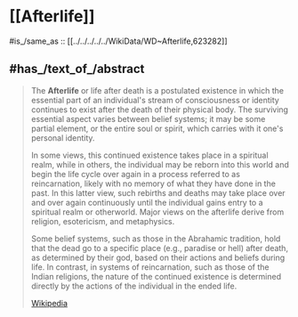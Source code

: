 ﻿---
Commons_category: Afterlife
described_by_source:
- '[[_Standards/WikiData/WD~Jewish_Encyclopedia_of_Brockhaus_and_Efron,4173137]]'
- '[[_Standards/WikiData/WD~New_World_Encyclopedia,116780519]]'
facet_of:
- '[[_Standards/WikiData/WD~reincarnation,128593]]'
- '[[_Standards/WikiData/WD~immortality,193942]]'
has_id_wikidata: Q623282
image: "http://commons.wikimedia.org/wiki/Special:FilePath/Anonymous-Paradise%20of%20Bhaishajyaguru.jpg"
including:
- '[[_Standards/WikiData/WD~Tartarus,101322]]'
- '[[_Standards/WikiData/WD~underworld,154365]]'
- '[[_Standards/WikiData/WD~Elysium,157128]]'
- '[[_Standards/WikiData/WD~Niflheim,176062]]'
- '[[_Standards/WikiData/WD~Valhalla,177860]]'
- '[[_Standards/WikiData/WD~Greek_underworld,1521549]]'
- '[[_Standards/WikiData/WD~heaven,4489450]]'
- '[[_Standards/WikiData/WD~Sheol,31780]]'
instance_of: '[[_Standards/WikiData/WD~biblical_concept,30149195]]'
OmegaWiki_Defined_Meaning: 159150
opposite_of: '[[_Standards/WikiData/WD~previous_life,115203478]]'
P8189: 987007555557005171
PhilPapers_topic: afterlife
spoken_text_audio: "http://commons.wikimedia.org/wiki/Special:FilePath/Wikipedia%20-%20Afterlife%20%28spoken%20by%20AI%20voice%29.mp3"
subclass_of: '[[_Standards/WikiData/WD~mythical_location,3238337]]'
topic_s_main_template: '[[_Standards/WikiData/WD~Q95622972,95622972]]'
---

# [[Afterlife]] 

#is_/same_as :: [[../../../../../WikiData/WD~Afterlife,623282]] 

## #has_/text_of_/abstract 

> The **Afterlife** or life after death is a postulated existence in which the essential part of an individual's stream of consciousness or identity continues to exist after the death of their physical body. The surviving essential aspect varies between belief systems; it may be some partial element, or the entire soul or spirit, which carries with it one's personal identity.
>
> In some views, this continued existence takes place in a spiritual realm, while in others, the individual may be reborn into this world and begin the life cycle over again in a process referred to as reincarnation, likely with no memory of what they have done in the past. In this latter view, such rebirths and deaths may take place over and over again continuously until the individual gains entry to a spiritual realm or otherworld. Major views on the afterlife derive from religion, esotericism, and metaphysics.
>
> Some belief systems, such as those in the Abrahamic tradition, hold that the dead go to a specific place (e.g., paradise or hell) after death, as determined by their god, based on their actions and beliefs during life. In contrast, in systems of reincarnation, such as those of the Indian religions, the nature of the continued existence is determined directly by the actions of the individual in the ended life.
>
> [Wikipedia](https://en.wikipedia.org/wiki/Afterlife) 

